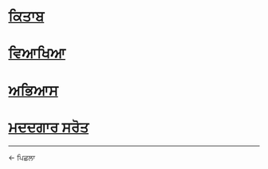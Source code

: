 # [ਕਿਤਾਬ](book.md)
# [ਵਿਆਖਿਆ](lesson.md)
# [ਅਭਿਆਸ](practice.md)
# [ਮਦਦਗਾਰ ਸਰੋਤ](resources.md)

----
<a class="anchor" onclick="window.history.back()"> &larr; ਪਿਛਲਾ </a>